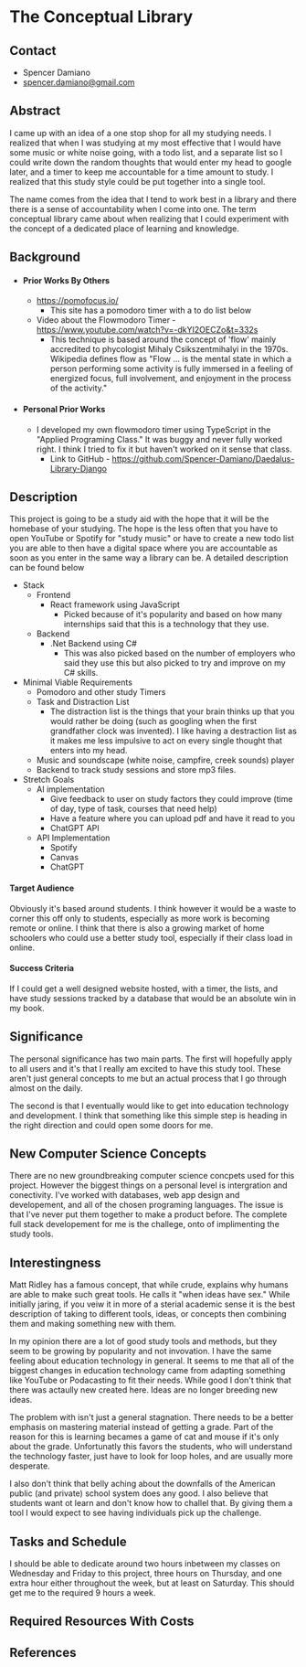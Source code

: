 # The Conceptual Library

## Contact
- Spencer Damiano
- spencer.damiano@gmail.com

## Abstract

I came up with an idea of a one stop shop for all my studying needs. I realized that when I was studying at my most effective that I would have some music or white noise going, with a todo list, and a separate list so I could write down the random thoughts that would enter my head to google later, and a timer to keep me accountable for a time amount to study. I realized that this study style could be put together into a single tool.

The name comes from the idea that I tend to work best in a library and there there is a sense of accountability when I come into one. The term conceptual library came about when realizing that I could experiment with the concept of a dedicated place of learning and knowledge. 

## Background

- #### Prior Works By Others
	-  https://pomofocus.io/
		- This site has a pomodoro timer with a to do list below
	- Video about the Flowmodoro Timer - https://www.youtube.com/watch?v=-dkYI2OECZo&t=332s
		- This technique is based around the concept of 'flow' mainly accredited to phycologist Mihaly Csikszentmihalyi in the 1970s. Wikipedia defines flow as "Flow ... is the mental state in which a person performing some activity is fully immersed in a feeling of energized focus, full involvement, and enjoyment in the process of the activity."
- #### Personal Prior Works
	- I developed my own flowmodoro timer using TypeScript in the "Applied Programing Class." It was buggy and never fully worked right. I think I tried to fix it but haven't worked on it sense that class.
		- Link to GitHub - https://github.com/Spencer-Damiano/Daedalus-Library-Django

## Description

This project is going to be a study aid with the hope that it will be the homebase of your studying. The hope is the less often that you have to open YouTube or Spotify for "study music" or have to create a new todo list you are able to then have a digital space where you are accountable as soon as you enter in the same way a library can be. A detailed description can be found below

- Stack
	- Frontend
		- React framework using JavaScript
			- Picked because of it's popularity and based on how many internships said that this is a technology that they use.
	- Backend
		- .Net Backend using C#
			- This was also picked based on the number of employers who said they use this but also picked to try and improve on my C# skills.
- Minimal Viable Requirements
	- Pomodoro and other study Timers
	- Task and Distraction List
		- The distraction list is the things that your brain thinks up that you would rather be doing (such as googling when the first grandfather clock was invented). I like having a destraction list as it makes me less impulsive to act on every single thought that enters into my head.
	- Music and soundscape (white noise, campfire, creek sounds) player
	- Backend to track study sessions and store mp3 files.
- Stretch Goals
	- AI implementation
		- Give feedback to user on study factors they could improve (time of day, type of task, courses that need help)
		- Have a feature where you can upload pdf and have it read to you
		- ChatGPT API
	- API Implementation
		- Spotify
		- Canvas
		- ChatGPT

#### Target Audience

Obviously it's based around students. I think however it would be a waste to corner this off only to students, especially as more work is becoming remote or online. I think that there is also a growing market of home schoolers who could use a better study tool, especially if their class load in online. 

#### Success Criteria

If I could get a well designed website hosted, with a timer, the lists, and have study sessions tracked by a database that would be an absolute win in my book. 

## Significance

The personal significance has two main parts. The first will hopefully apply to all users and it's that I really am excited to have this study tool. These aren't just general concepts to me but an actual process that I go through almost on the daily.

The second is that I eventually would like to get into education technology and development. I think that something like this simple step is heading in the right direction and could open some doors for me.

## New Computer Science Concepts

There are no new groundbreaking computer science concpets used for this project. However the biggest things on a personal level is intergration and conectivity. I've worked with databases, web app design and developement, and all of the chosen programing languages. The issue is that I've never put them together to make a product before. The complete full stack developement for me is the challege, onto of implimenting the study tools.

## Interestingness

Matt Ridley has a famous concept, that while crude, explains why humans are able to make such great tools. He calls it "when ideas have sex." While initially jaring, if you veiw it in more of a sterial academic sense it is the best description of taking to different tools, ideas, or concepts then combining them and making something new with them.

In my opinion there are a lot of good study tools and methods, but they seem to be growing by popularity and not invovation. I have the same feeling about education technology in general. It seems to me that all of the biggest changes in education technology came from adapting something like YouTube or Podacasting to fit their needs. While good I don't think that there was actaully new created here. Ideas are no longer breeding new ideas.

The problem with isn't just a general stagnation. There needs to be a better emphasis on mastering material instead of getting a grade. Part of the reason for this is learning becames a game of cat and mouse if it's only about the grade. Unfortunatly this favors the students, who will understand the technology faster, just have to look for loop holes, and are usually more desperate. 

I also don't think that belly aching about the downfalls of the American public (and private) school system does any good. I also believe that students want ot learn and don't know how to challel that. By giving them a tool I would expect to see having individuals pick up the challenge.

## Tasks and Schedule

I should be able to dedicate around two hours inbetween my classes on Wednesday and Friday to this project, three hours on Thursday, and one extra hour either throughout the week, but at least on Saturday. This should get me to the required 9 hours a week.



## Required Resources With Costs

## References



